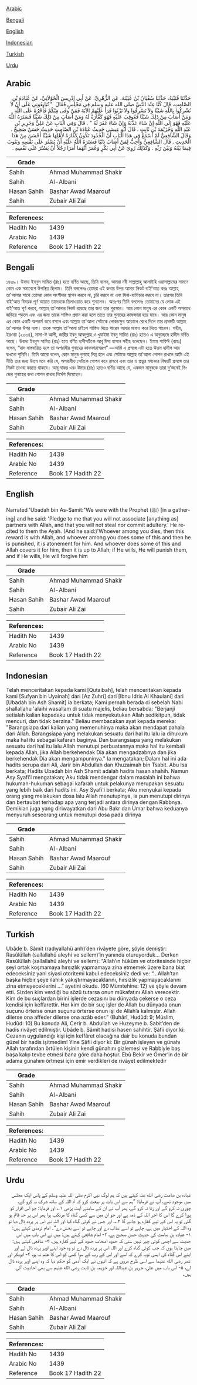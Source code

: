 [Arabic](#arabic)

[Bengali](#bengali)

[English](#english)

[Indonesian](#indonesian)

[Turkish](#turkish)

[Urdu](#urdu)

## Arabic


<div dir="rtl" lang="ar" style={{fontSize:'larger',backgroundColor:'#f8f9fa',padding:20}}>
حَدَّثَنَا قُتَيْبَةُ، حَدَّثَنَا سُفْيَانُ بْنُ عُيَيْنَةَ، عَنِ الزُّهْرِيِّ، عَنْ أَبِي إِدْرِيسَ الْخَوْلاَنِيِّ، عَنْ عُبَادَةَ بْنِ الصَّامِتِ، قَالَ كُنَّا عِنْدَ النَّبِيِّ صلى الله عليه وسلم فِي مَجْلِسٍ فَقَالَ ‏ "‏ تُبَايِعُونِي عَلَى أَنْ لاَ تُشْرِكُوا بِاللَّهِ شَيْئًا وَلاَ تَسْرِقُوا وَلاَ تَزْنُوا قَرَأَ عَلَيْهِمُ الآيَةَ فَمَنْ وَفَى مِنْكُمْ فَأَجْرُهُ عَلَى اللَّهِ وَمَنْ أَصَابَ مِنْ ذَلِكَ شَيْئًا فَعُوقِبَ عَلَيْهِ فَهُوَ كَفَّارَةٌ لَهُ وَمَنْ أَصَابَ مِنْ ذَلِكَ شَيْئًا فَسَتَرَهُ اللَّهُ عَلَيْهِ فَهُوَ إِلَى اللَّهِ إِنْ شَاءَ عَذَّبَهُ وَإِنْ شَاءَ غَفَرَ لَهُ ‏"‏ ‏.‏ قَالَ وَفِي الْبَابِ عَنْ عَلِيٍّ وَجَرِيرِ بْنِ عَبْدِ اللَّهِ وَخُزَيْمَةَ بْنِ ثَابِتٍ ‏.‏ قَالَ أَبُو عِيسَى حَدِيثُ عُبَادَةَ بْنِ الصَّامِتِ حَدِيثٌ حَسَنٌ صَحِيحٌ ‏.‏ وَقَالَ الشَّافِعِيُّ لَمْ أَسْمَعْ فِي هَذَا الْبَابِ أَنَّ الْحُدُودَ تَكُونُ كَفَّارَةً لأَهْلِهَا شَيْئًا أَحْسَنَ مِنْ هَذَا الْحَدِيثِ ‏.‏ قَالَ الشَّافِعِيُّ وَأُحِبُّ لِمَنْ أَصَابَ ذَنْبًا فَسَتَرَهُ اللَّهُ عَلَيْهِ أَنْ يَسْتُرَ عَلَى نَفْسِهِ وَيَتُوبَ فِيمَا بَيْنَهُ وَبَيْنَ رَبِّهِ ‏.‏ وَكَذَلِكَ رُوِيَ عَنْ أَبِي بَكْرٍ وَعُمَرَ أَنَّهُمَا أَمَرَا رَجُلاً أَنْ يَسْتُرَ عَلَى نَفْسِهِ ‏.‏
</div>
<div style={{backgroundColor:'#f8f9fa',padding:20, marginBottom: 10}}><table> <thead> <tr> <th>Grade</th> <th></th> </tr> </thead> <tbody> <tr><td>Sahih</td><td>Ahmad Muhammad Shakir</td></tr><tr><td>Sahih</td><td>Al-Albani</td></tr><tr><td>Hasan Sahih</td><td>Bashar Awad Maarouf</td></tr><tr><td>Sahih</td><td>Zubair Ali Zai</td></tr></tbody></table><table> <thead> <tr> <th>References:</th> <th></th> </tr> </thead> <tbody><tr><td>Hadith No</td><td>1439</td></tr><tr><td>Arabic No</td><td>1439</td></tr><tr><td>Reference</td><td>Book 17 Hadith 22</td></tr></tbody></table></div>

## Bengali


<div dir="ltr" lang="bn" style={{fontSize:'larger',backgroundColor:'#f8f9fa',padding:20}}>
১৪৩৯। উবাদা ইবনুস সামিত (রাঃ) হতে বর্ণিত আছে, তিনি বলেন, আমরা নবী সাল্লাল্লাহু আলাইহি ওয়াসাল্লামের সামনে কোন এক সমাবেশে উপস্থিত ছিলাম। তিনি বললেনঃ তোমরা এই কথার উপর আমার নিকট বাই’আত করঃ আল্লাহ্ তা'আলার সাথে তোমরা কোন অংশীদার স্থাপন করবে না, চুরি করবে না এবং যিনা-ব্যভিচার করবে না। তারপর তিনি বাই’আত বিষয়ক পূর্ণ আয়াত তাদেরকে তিলাওয়াত করে শুনালেন। অতঃপর তিনি বললেনঃ তোমাদের যে লোক এই বাই’আত পূর্ণ করবে, আল্লাহ্ তা'আলার নিকট রয়েছে তার জন্য তার পুরস্কার। আর কোন মানুষ এর কোন একটি অপরাধে জড়িয়ে পড়লে এবং এর জন্য তাকে শাস্তিও প্রদান করা হলে তাতে তার গুনাহের কাফফারা হয়ে যাবে। আর কোন মানুষ এর কোন একটি অপকর্ম করে বসলে এবং আল্লাহ তা'আলা সেটাকে লোকচক্ষুর আড়ালে রেখে দিলে তার প্রসঙ্গটি আল্লাহ তা'আলার উপর ন্যস্ত। তাকে আল্লাহ তা'আলা চাইলে শাস্তিও দিতে পারেন আবার মাফও করে দিতে পারেন। সহীহ, ইরওয়া (২৩৩৪), নাসা-ঈ আলী, জারীর ইবনু আবদুল্লাহ ও খুযাইমা ইবনু সাবিত (রাঃ) হতেও এ অনুচ্ছেদে হাদীস বর্ণিত আছে। উবাদা ইবনুস সামিত (রাঃ) হতে বর্ণিত হাদীসটিকে আবূ ঈসা হাসান সহীহ বলেছেন। ইমাম শাফিঈ (রাহঃ) বলেন, “হাদ বাস্তবায়িত হলে তা অপরাধীর গুনাহের কাফফারাস্বরূপ” —আমি এ প্রসঙ্গে এটা হতে উত্তম হাদীস আর কখনো শুনিনি। তিনি আরো বলেন, কোন মানুষ গুনাহে লিপ্ত হলে এবং সেটাকে আল্লাহ তা'আলা গোপন রাখলে আমি এই নীতি তার জন্য উত্তম মনে করি যে, অপরাধীও সেটাকে গোপন করে রাখবে এবং তার ও প্রভুর মধ্যকার বিষয়টি প্রসঙ্গে তার নিকট তাওবা করতে থাকবে। আবূ বাকর এবং উমার (রাঃ) হতেও বর্ণিত আছে যে, একজন মানুষকে তারা দু’জনেই নিজের গুনাহের কথা গোপন রাখার নির্দেশ দিয়েছেন।
</div>
<div style={{backgroundColor:'#f8f9fa',padding:20, marginBottom: 10}}><table> <thead> <tr> <th>Grade</th> <th></th> </tr> </thead> <tbody> <tr><td>Sahih</td><td>Ahmad Muhammad Shakir</td></tr><tr><td>Sahih</td><td>Al-Albani</td></tr><tr><td>Hasan Sahih</td><td>Bashar Awad Maarouf</td></tr><tr><td>Sahih</td><td>Zubair Ali Zai</td></tr></tbody></table><table> <thead> <tr> <th>References:</th> <th></th> </tr> </thead> <tbody><tr><td>Hadith No</td><td>1439</td></tr><tr><td>Arabic No</td><td>1439</td></tr><tr><td>Reference</td><td>Book 17 Hadith 22</td></tr></tbody></table></div>

## English


<div dir="ltr" lang="en" style={{fontSize:'larger',backgroundColor:'#f8f9fa',padding:20}}>
Narrated 'Ubadah bin As-Samit:"We were with the Prophet (ﷺ) [in a gathering] and he said: 'Pledge to me that you will not associate [anything as] partners with Allah, and that you will not steal nor commit adultery.' He recited to them the Ayah. (And he said:)'Whoever among you dies, then this reward is with Allah, and whoever among you does some of this and then he is punished, it is atonement for him. And whoever does some of this and Allah covers it for him, then it is up to Allah; if He wills, He will punish them, and if He wills, He will forgive him
</div>
<div style={{backgroundColor:'#f8f9fa',padding:20, marginBottom: 10}}><table> <thead> <tr> <th>Grade</th> <th></th> </tr> </thead> <tbody> <tr><td>Sahih</td><td>Ahmad Muhammad Shakir</td></tr><tr><td>Sahih</td><td>Al-Albani</td></tr><tr><td>Hasan Sahih</td><td>Bashar Awad Maarouf</td></tr><tr><td>Sahih</td><td>Zubair Ali Zai</td></tr></tbody></table><table> <thead> <tr> <th>References:</th> <th></th> </tr> </thead> <tbody><tr><td>Hadith No</td><td>1439</td></tr><tr><td>Arabic No</td><td>1439</td></tr><tr><td>Reference</td><td>Book 17 Hadith 22</td></tr></tbody></table></div>

## Indonesian


<div dir="ltr" lang="id" style={{fontSize:'larger',backgroundColor:'#f8f9fa',padding:20}}>
Telah menceritakan kepada kami [Qutaibah], telah menceritakan kepada kami [Sufyan bin Uyainah] dari [Az Zuhri] dari [Ibnu Idris Al Khaulani] dari [Ubadah bin Ash Shamit] ia berkata; Kami pernah berada di sebelah Nabi shallallahu 'alaihi wasallam di suatu majelis, beliau bersabda: "Berjanji setialah kalian kepadaku untuk tidak menyekutukan Allah sedikitpun, tidak mencuri, dan tidak berzina." Beliau membacakan ayat kepada mereka: "Barangsiapa dari kalian yang memenuhinya maka akan mendapat pahala dari Allah. Barangsiapa yang melakukan sesuatu dari hal itu lalu ia dihukum maka hal itu sebagai kafarah baginya. Dan barangsiapa yang melakukan sesuatu dari hal itu lalu Allah menutupi perbuatannya maka hal itu kembali kepada Allah, jika Allah berkehendak Dia akan mengadzabnya dan jika berkehendak Dia akan mengampuninya." Ia mengatakan; Dalam hal ini ada hadits serupa dari Ali, Jarir bin Abdullah dan Khuzaimah bin Tsabit. Abu Isa berkata; Hadits Ubadah bin Ash Shamit adalah hadits hasan shahih. Namun Asy Syafi'i mengatakan; Aku tidak mendengar dalam masalah ini bahwa hukuman-hukuman sebagai kafarah untuk pelakunya merupakan sesuatu yang lebih baik dari hadits ini. Asy Syafi'i berkata; Aku menyukai kepada orang yang melakukan dosa lalu Allah menutupinya, ia pun menutupi dirinya dan bertaubat terhadap apa yang terjadi antara dirinya dengan Rabbnya. Demikian juga yang diriwayatkan dari Abu Bakr dan Umar bahwa keduanya menyuruh seseorang untuk menutupi dosa pada dirinya
</div>
<div style={{backgroundColor:'#f8f9fa',padding:20, marginBottom: 10}}><table> <thead> <tr> <th>Grade</th> <th></th> </tr> </thead> <tbody> <tr><td>Sahih</td><td>Ahmad Muhammad Shakir</td></tr><tr><td>Sahih</td><td>Al-Albani</td></tr><tr><td>Hasan Sahih</td><td>Bashar Awad Maarouf</td></tr><tr><td>Sahih</td><td>Zubair Ali Zai</td></tr></tbody></table><table> <thead> <tr> <th>References:</th> <th></th> </tr> </thead> <tbody><tr><td>Hadith No</td><td>1439</td></tr><tr><td>Arabic No</td><td>1439</td></tr><tr><td>Reference</td><td>Book 17 Hadith 22</td></tr></tbody></table></div>

## Turkish


<div dir="ltr" lang="tr" style={{fontSize:'larger',backgroundColor:'#f8f9fa',padding:20}}>
Ubâde b. Sâmit (radıyallahü anh)’den rivâyete göre, şöyle demiştir: Rasûlüllah (sallallahü aleyhi ve sellem)’in yanında oturuyorduk… Derken Rasûlüllah (sallallahü aleyhi ve sellem): “Allah’ın hüküm ve otoritesinde hiçbir şeyi ortak koşmamaya hırsızlık yapmamaya zina etmemek üzere bana biat edeceksiniz yani siyasi otoritemi kabul edeceksiniz dedi ve: “…Allah’tan başka hiçbir şeye ilahlık yakıştırmayacaklarını, hırsızlık yapmayacaklarını zina etmeyeceklerini …” ayetini okudu. (60 Mümtehine: 12) ve şöyle devam etti. Sizden kim verdiği bu sözü tutarsa onun mükafatını Allah verecektir. Kim de bu suçlardan birini işlerde cezasını bu dünyada çekerse o ceza kendisi için keffarettir. Her kim de bir suç işler de Allah bu dünyada onun suçunu örterse onun suçunu örterse onun işi de Allah’a kalmıştır. Allah dilerse ona affeder dilerse ona azâb eder.” (Buhârî, Hudûd: 9; Müslim, Hudûd: 10) Bu konuda Ali, Cerir b. Abdullah ve Huzeyme b. Sabit’den de hadis rivâyet edilmiştir. Ubâde b. Sâmit hadisi hasen sahihtir. Şâfii diyor ki: Cezanın uygulandığı kişi için keffâret olacağına dair bu konuda bundan güzel bir hadis işitmedim! Yine Şâfii diyor ki: Bir günah işleyen ve günahı Allah tarafından örtülen kişinin kendi günahını gizlemesi ve Rabbiyle baş başa kalıp tevbe etmesi bana göre daha hoştur. Ebû Bekir ve Ömer’in de bir adama günahını örtmesi için emir verdikleri de rivâyet edilmektedir
</div>
<div style={{backgroundColor:'#f8f9fa',padding:20, marginBottom: 10}}><table> <thead> <tr> <th>Grade</th> <th></th> </tr> </thead> <tbody> <tr><td>Sahih</td><td>Ahmad Muhammad Shakir</td></tr><tr><td>Sahih</td><td>Al-Albani</td></tr><tr><td>Hasan Sahih</td><td>Bashar Awad Maarouf</td></tr><tr><td>Sahih</td><td>Zubair Ali Zai</td></tr></tbody></table><table> <thead> <tr> <th>References:</th> <th></th> </tr> </thead> <tbody><tr><td>Hadith No</td><td>1439</td></tr><tr><td>Arabic No</td><td>1439</td></tr><tr><td>Reference</td><td>Book 17 Hadith 22</td></tr></tbody></table></div>

## Urdu


<div dir="rtl" lang="ur" style={{fontSize:'larger',backgroundColor:'#f8f9fa',padding:20}}>
عبادہ بن صامت رضی الله عنہ کہتے ہیں کہ ہم لوگ نبی اکرم صلی اللہ علیہ وسلم کے پاس ایک مجلس میں موجود تھے، آپ نے فرمایا: ”ہم سے اس بات پر بیعت کرو کہ تم اللہ کے ساتھ شرک نہ کرو گے، چوری نہ کرو گے اور زنا نہ کرو گے، پھر آپ نے ان کے سامنے آیت پڑھی ۱؎ اور فرمایا: جو اس اقرار کو پورا کرے گا اس کا اجر اللہ کے ذمہ ہے اور جو ان میں سے کسی گناہ کا مرتکب ہوا پھر اس پر حد قائم ہو گئی تو یہ اس کے لیے کفارہ ہو جائے گا ۲؎، اور جس نے کوئی گناہ کیا اور اللہ نے اس پر پردہ ڈال دیا تو وہ اللہ کے اختیار میں ہے، چاہے تو اسے عذاب دے اور چاہے تو اسے بخش دے“۔ امام ترمذی کہتے ہیں: ۱- عبادہ بن صامت کی حدیث حسن صحیح ہے، ۲- امام شافعی کہتے ہیں: میں نے اس باب میں اس حدیث سے اچھی کوئی چیز نہیں سنی کہ حدود اصحاب حدود کے لیے کفارہ ہیں، ۳- شافعی کہتے ہیں: میں چاہتا ہوں کہ جب کوئی گناہ کرے اور اللہ اس پر پردہ ڈال دے تو وہ خود اپنے اوپر پردہ ڈال لے اور اپنے اس گناہ کی ایسی توبہ کرے کہ اسے اور اس کے رب کے سوا کسی کو اس کا علم نہ ہو، ۴- ابوبکر اور عمر رضی الله عنہما سے اسی طرح مروی ہے کہ انہوں نے ایک آدمی کو حکم دیا کہ وہ اپنے اوپر پردہ ڈال لے، ۵- اس باب میں علی، جریر بن عبداللہ اور خزیمہ بن ثابت رضی الله عنہم سے بھی احادیث آئی ہیں۔
</div>
<div style={{backgroundColor:'#f8f9fa',padding:20, marginBottom: 10}}><table> <thead> <tr> <th>Grade</th> <th></th> </tr> </thead> <tbody> <tr><td>Sahih</td><td>Ahmad Muhammad Shakir</td></tr><tr><td>Sahih</td><td>Al-Albani</td></tr><tr><td>Hasan Sahih</td><td>Bashar Awad Maarouf</td></tr><tr><td>Sahih</td><td>Zubair Ali Zai</td></tr></tbody></table><table> <thead> <tr> <th>References:</th> <th></th> </tr> </thead> <tbody><tr><td>Hadith No</td><td>1439</td></tr><tr><td>Arabic No</td><td>1439</td></tr><tr><td>Reference</td><td>Book 17 Hadith 22</td></tr></tbody></table></div>